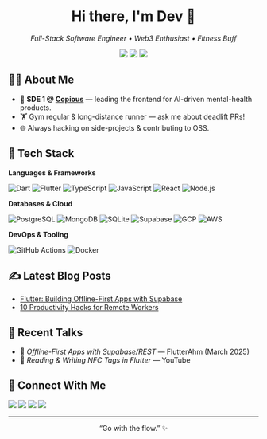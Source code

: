 <h1 align="center">Hi there, I'm Dev 👋</h1>

<p align="center">
  <em>Full-Stack Software Engineer • Web3 Enthusiast • Fitness Buff</em>
</p>

<p align="center">
  <img src="https://img.shields.io/badge/Code-Open%20for%20Opportunities-brightgreen?style=for-the-badge" />
  <a href="https://twitter.com/AdnaniDev"><img src="https://img.shields.io/twitter/follow/AdnaniDev?color=1DA1F2&logo=twitter&style=for-the-badge" /></a>
  <a href="https://devadnani.com/resume"><img src="https://img.shields.io/badge/Resume-Download-blue?style=for-the-badge&logo=read-the-docs&logoColor=white" /></a>
</p>

## 🙋‍♂️ About Me

- 🔭 **SDE 1 @ [Copious](https://copious.app/)** — leading the frontend for AI-driven mental-health products.  
- 🏋️ Gym regular & long-distance runner — ask me about deadlift PRs!  
- 🌐 Always hacking on side-projects & contributing to OSS.

## 🚀 Tech Stack

**Languages & Frameworks**

![Dart](https://img.shields.io/badge/Dart-0175C2?style=for-the-badge&logo=dart&logoColor=white) ![Flutter](https://img.shields.io/badge/Flutter-02569B?style=for-the-badge&logo=flutter&logoColor=white) ![TypeScript](https://img.shields.io/badge/TypeScript-3178C6?style=for-the-badge&logo=typescript&logoColor=white) ![JavaScript](https://img.shields.io/badge/JavaScript-F7DF1E?style=for-the-badge&logo=javascript&logoColor=black) ![React](https://img.shields.io/badge/React-20232A?style=for-the-badge&logo=react&logoColor=61DAFB) ![Node.js](https://img.shields.io/badge/Node.js-339933?style=for-the-badge&logo=node.js&logoColor=white)

**Databases & Cloud**

![PostgreSQL](https://img.shields.io/badge/PostgreSQL-4169E1?style=for-the-badge&logo=postgresql&logoColor=white) ![MongoDB](https://img.shields.io/badge/MongoDB-4EA94B?style=for-the-badge&logo=mongodb&logoColor=white) ![SQLite](https://img.shields.io/badge/SQLite-003B57?style=for-the-badge&logo=sqlite&logoColor=white) ![Supabase](https://img.shields.io/badge/Supabase-3ECF8E?style=for-the-badge&logo=supabase&logoColor=white) ![GCP](https://img.shields.io/badge/Google%20Cloud-4285F4?style=for-the-badge&logo=google-cloud&logoColor=white) ![AWS](https://img.shields.io/badge/AWS-FF9900?style=for-the-badge&logo=amazonaws&logoColor=white)

**DevOps & Tooling**

![GitHub Actions](https://img.shields.io/badge/GitHub%20Actions-2088FF?style=for-the-badge&logo=github-actions&logoColor=white) ![Docker](https://img.shields.io/badge/Docker-2496ED?style=for-the-badge&logo=docker&logoColor=white)

## ✍️ Latest Blog Posts

<!-- BLOG-POST-LIST:START -->
- [Flutter: Building Offline-First Apps with Supabase](https://devadnani.com/blog/flutter-offline-first-supabase)  
- [10 Productivity Hacks for Remote Workers](https://devadnani.com/blog/productivity-hacks-remote-workers)
<!-- BLOG-POST-LIST:END -->

## 🎤 Recent Talks

- 🏨 *Offline-First Apps with Supabase/REST* — FlutterAhm (March 2025)  
- 📱 *Reading & Writing NFC Tags in Flutter* — YouTube


## 🤝 Connect With Me

<a href="https://in.linkedin.com/in/dev-adnani"><img src="https://img.shields.io/badge/LinkedIn-0A66C2?style=for-the-badge&logo=linkedin&logoColor=white"/></a>
<a href="mailto:dev.adnani26@gmail.com"><img src="https://img.shields.io/badge/Gmail-EA4335?style=for-the-badge&logo=gmail&logoColor=white"/></a>
<a href="https://twitter.com/AdnaniDev"><img src="https://img.shields.io/badge/Twitter-1DA1F2?style=for-the-badge&logo=twitter&logoColor=white"/></a>
<a href="https://leetcode.com/notphoenix"><img src="https://img.shields.io/badge/LeetCode-FFA116?style=for-the-badge&logo=leetcode&logoColor=black"/></a>

---

<p align="center">“Go with the flow.” ✨</p>
